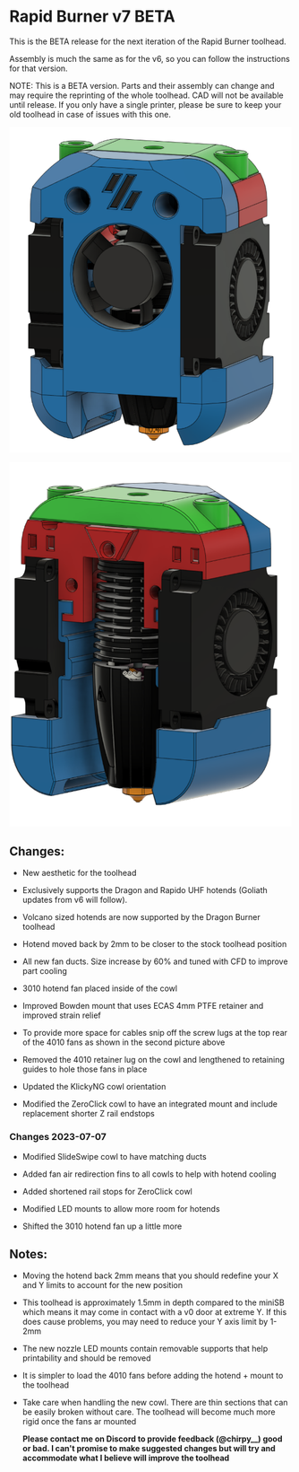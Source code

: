 # Rapid Burner v7 BETA

This is the BETA release for the next iteration of the Rapid Burner toolhead.

Assembly is much the same as for the v6, so you can follow the instructions for that version.

NOTE: This is a BETA version. Parts and their assembly can change and may require the reprinting of the whole toolhead. CAD will not be available until release. If you only have a single printer, please be sure to keep your old toolhead in case of issues with this one.

![](images/front.png)

![](images/back.png)

## Changes:

- New aesthetic for the toolhead

- Exclusively supports the Dragon and Rapido UHF hotends (Goliath updates from v6 will follow). 

- Volcano sized hotends are now supported by the Dragon Burner toolhead

- Hotend moved back by 2mm to be closer to the stock toolhead position

- All new fan ducts. Size increase by 60% and tuned with CFD to improve part cooling

- 3010 hotend fan placed inside of the cowl

- Improved Bowden mount that uses ECAS 4mm PTFE retainer and improved strain relief

- To provide more space for cables snip off the screw lugs at the top rear of the 4010 fans as shown in the second picture above

- Removed the 4010 retainer lug on the cowl and lengthened to retaining guides to hole those fans in place

- Updated the KlickyNG cowl orientation

- Modified the ZeroClick cowl to have an integrated mount and include replacement shorter Z rail endstops

### Changes 2023-07-07

- Modified SlideSwipe cowl to have matching ducts

- Added fan air redirection fins to all cowls to help with hotend cooling

- Added shortened rail stops for ZeroClick cowl

- Modified LED mounts to allow more room for hotends

- Shifted the 3010 hotend fan up a little more

## Notes:

- Moving the hotend back 2mm means that you should redefine your X and Y limits to account for the new position

- This toolhead is approximately 1.5mm in depth compared to the miniSB which means it may come in contact with a v0 door at extreme Y. If this does cause problems, you may need to reduce your Y axis limit by 1-2mm

- The new nozzle LED mounts contain removable supports that help printability and should be removed

- It is simpler to load the 4010 fans before adding the hotend + mount to the toolhead

- Take care when handling the new cowl. There are thin sections that can be easily broken without care. The toolhead will become much more rigid once the fans ar mounted
  
  **Please contact me on Discord to provide feedback (@chirpy__) good or bad. I can't promise to make suggested changes but will try and accommodate what I believe will improve the toolhead**
